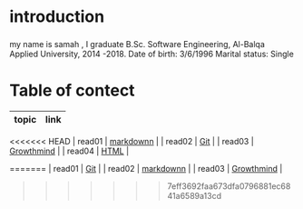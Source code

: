 # introduction 
### 
my name is samah , I graduate B.Sc. Software Engineering, Al-Balqa Applied University, 2014 -2018. Date of birth: 3/6/1996 Marital status: Single


# Table of contect

| topic      | link |
| ----------- | ----------- |
<<<<<<< HEAD
| read01      | [markdownn](https://samahhamed227.github.io/reasd1/)  |
| read02 | [Git](https://samahhamed227.github.io/Git.md/)  |
|   read03  | [Growthmind](https://samahhamed227.github.io/growthmind1.md/) |
| read04 | [ HTML](https://samahhamed227.github.io/html.md/) |




=======
| read01  |     [Git](https://samahhamed227.github.io/Git.md/)  |
| read02  | [markdownn](https://samahhamed227.github.io/reasd1/)        |
| read03  | [Growthmind](https://samahhamed227.github.io/growthmind1.md/)        |
>>>>>>> 7eff3692faa673dfa0796881ec6841a6589a13cd
